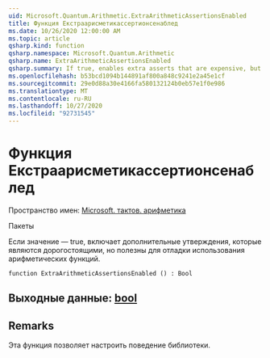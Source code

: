 ```yaml
---
uid: Microsoft.Quantum.Arithmetic.ExtraArithmeticAssertionsEnabled
title: Функция Екстраарисметикассертионсенаблед
ms.date: 10/26/2020 12:00:00 AM
ms.topic: article
qsharp.kind: function
qsharp.namespace: Microsoft.Quantum.Arithmetic
qsharp.name: ExtraArithmeticAssertionsEnabled
qsharp.summary: If true, enables extra asserts that are expensive, but useful to debug the use of the arithmetic functions.
ms.openlocfilehash: b53bcd1094b144891af800a848c9241e2a45e1cf
ms.sourcegitcommit: 29e0d88a30e4166fa580132124b0eb57e1f0e986
ms.translationtype: MT
ms.contentlocale: ru-RU
ms.lasthandoff: 10/27/2020
ms.locfileid: "92731545"
---
```

# <a name="extraarithmeticassertionsenabled-function"></a>Функция Екстраарисметикассертионсенаблед

Пространство имен: [Microsoft. тактов. арифметика](xref:Microsoft.Quantum.Arithmetic)

Пакеты [](https://nuget.org/packages/)


Если значение — true, включает дополнительные утверждения, которые являются дорогостоящими, но полезны для отладки использования арифметических функций.

```qsharp
function ExtraArithmeticAssertionsEnabled () : Bool
```


## <a name="output--bool"></a>Выходные данные: [bool](xref:microsoft.quantum.lang-ref.bool)



## <a name="remarks"></a>Remarks

Эта функция позволяет настроить поведение библиотеки.